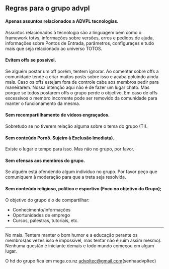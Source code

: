 ## Regras para o grupo advpl
#### Apenas assuntos relacionados a ADVPL tecnologias.
Assuntos relacionados à tecnologia são a linguagem bem como o framework totvs, informações sobre versões, erros e pedidos de ajuda, informações sobre Pontos de Entrada, parâmetros, configuraçes e tudo mais que seja relacionado ao universo TOTOS.
#### Evitem offs se possível.
Se alguém postar um off porém, tentem ignorar. Ao comentar sobre offs a comunidade tende a criar muitos posts sobre isso e acaba poluindo ainda mais. Caso os offs estejam fora de controle cabe aos membros pedir para maneirarem. Nossa intenção aqui não é de fazer um lugar chato. Mas porque se todos postarem offs o grupo perde o objetivo. 
Em caso de offs excessivos o membro incorrente pode ser removido da comunidade para manter o funcionamento da mesma.
#### Sem recompartilhamento de videos engraçados.
Sobretudo se no tiverem relação alguma sobre o tema do grupo (TI).
#### Sem conteúdo Pornô. Sujeiro à **Exclusão** Imediata).
Existe o lugar e tempo para isso. Mas não no grupo, por favor.
#### Sem ofensas aos membros do grupo.
Se alguém está ofendendo algum indivíduo no grupo. Por favor peço que comuniquem à moderação para que a treta seja resolvida.
#### Sem conteúdo religioso, político e esportivo (Foco no objetivo do Grupo);
O objetivo do grupo é o de compartilhar:
* Conhecimento/informações
* Oportunidades de emprego
* Cursos, palestras, tutoriais, etc.
-----------
No mais. Tentem manter o bom humor e a educação perante os membros(as vezes isso é impossível, mas tentar não é ruim assim mesmo). Nenhuma questão é iniciante demais e todo mundo começou em algum lugar. 


O hd do grupo fica em mega.co.nz
advpltec@gmail.com(senhaadvpltec)
